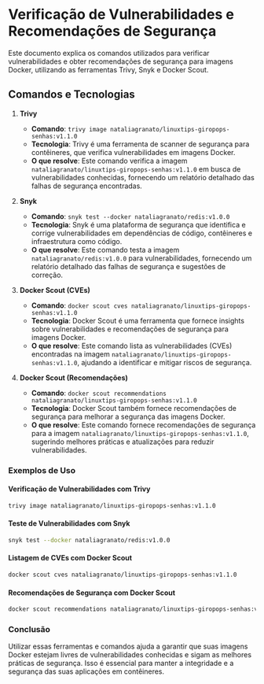 # Verificação de Vulnerabilidades e Recomendações de Segurança

Este documento explica os comandos utilizados para verificar vulnerabilidades e obter recomendações de segurança para imagens Docker, utilizando as ferramentas Trivy, Snyk e Docker Scout.

## Comandos e Tecnologias

1. **Trivy**
    - **Comando**: `trivy image nataliagranato/linuxtips-giropops-senhas:v1.1.0`
    - **Tecnologia**: Trivy é uma ferramenta de scanner de segurança para contêineres, que verifica vulnerabilidades em imagens Docker.
    - **O que resolve**: Este comando verifica a imagem `nataliagranato/linuxtips-giropops-senhas:v1.1.0` em busca de vulnerabilidades conhecidas, fornecendo um relatório detalhado das falhas de segurança encontradas.

2. **Snyk**
    - **Comando**: `snyk test --docker nataliagranato/redis:v1.0.0`
    - **Tecnologia**: Snyk é uma plataforma de segurança que identifica e corrige vulnerabilidades em dependências de código, contêineres e infraestrutura como código.
    - **O que resolve**: Este comando testa a imagem `nataliagranato/redis:v1.0.0` para vulnerabilidades, fornecendo um relatório detalhado das falhas de segurança e sugestões de correção.

3. **Docker Scout (CVEs)**
    - **Comando**: `docker scout cves nataliagranato/linuxtips-giropops-senhas:v1.1.0`
    - **Tecnologia**: Docker Scout é uma ferramenta que fornece insights sobre vulnerabilidades e recomendações de segurança para imagens Docker.
    - **O que resolve**: Este comando lista as vulnerabilidades (CVEs) encontradas na imagem `nataliagranato/linuxtips-giropops-senhas:v1.1.0`, ajudando a identificar e mitigar riscos de segurança.

4. **Docker Scout (Recomendações)**
    - **Comando**: `docker scout recommendations nataliagranato/linuxtips-giropops-senhas:v1.1.0`
    - **Tecnologia**: Docker Scout também fornece recomendações de segurança para melhorar a segurança das imagens Docker.
    - **O que resolve**: Este comando fornece recomendações de segurança para a imagem `nataliagranato/linuxtips-giropops-senhas:v1.1.0`, sugerindo melhores práticas e atualizações para reduzir vulnerabilidades.

### Exemplos de Uso

#### Verificação de Vulnerabilidades com Trivy

```bash
trivy image nataliagranato/linuxtips-giropops-senhas:v1.1.0
```

#### Teste de Vulnerabilidades com Snyk

```bash
snyk test --docker nataliagranato/redis:v1.0.0
```

#### Listagem de CVEs com Docker Scout

```bash
docker scout cves nataliagranato/linuxtips-giropops-senhas:v1.1.0
```

#### Recomendações de Segurança com Docker Scout

```bash
docker scout recommendations nataliagranato/linuxtips-giropops-senhas:v1.1.0
```

### Conclusão

Utilizar essas ferramentas e comandos ajuda a garantir que suas imagens Docker estejam livres de vulnerabilidades conhecidas e sigam as melhores práticas de segurança. Isso é essencial para manter a integridade e a segurança das suas aplicações em contêineres.
